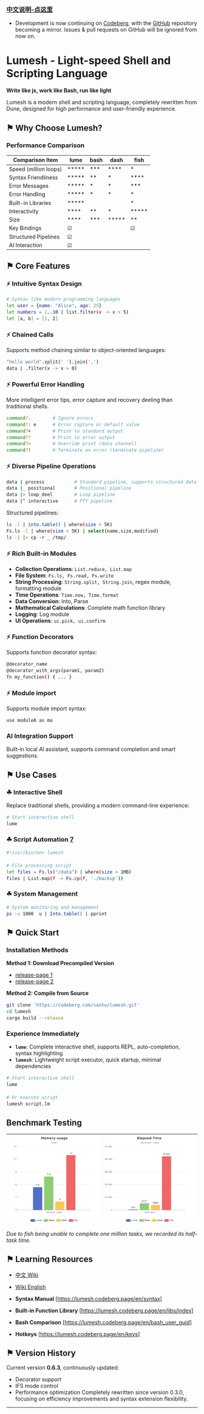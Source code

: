 ### [中文说明-点这里](README-cn.md)

- Development is now continuing on [Codeberg](https://codeberg.org/santo/lumesh), with the [GitHub](https://github.com/superiums/lumesh) repository becoming a mirror. Issues & pull requests on GitHub will be ignored from now on.


# Lumesh - Light-speed Shell and Scripting Language

**Write like js, work like Bash, run like light**

Lumesh is a modern shell and scripting language, completely rewritten from Dune, designed for high performance and user-friendly experience.

## ⚑ Why Choose Lumesh?

### Performance Comparison

| Comparison Item |    lume       |     bash      |     dash      |     fish      |
|------------------|---------------|---------------|---------------|---------------|
| Speed (million loops) |     *****     |     ***       |     ****      |    *          |
| Syntax Friendliness |     *****     |     **        |     *         |    ****       |
| Error Messages |     *****     |     *         |     *         |    ***        |
| Error Handling |     *****     |     *         |     *         |    *          |
| Built-in Libraries |     *****     |               |               |    *       |
| Interactivity |     ****      |     **        |     *         |    *****      |
| Size |     ****      |     ***       |     *****     |    **         |
| Key Bindings |     ☑      |               |               |     ☑         |
| Structured Pipelines |     ☑      |               |               |              |
| AI Interaction |     ☑        |               |               |               |

## ⚑ Core Features

### ⚡ Intuitive Syntax Design
```bash
# Syntax like modern programming languages
let user = {name: "Alice", age: 25}
let numbers = 1..10 | list.filter(x -> x > 5)
let [a, b] = [1, 2]
```

### ⚡ Chained Calls
Supports method chaining similar to object-oriented languages:

```bash
"hello world".split(' ').join(',')
data | .filter(x -> x > 0)
```


### ⚡ Powerful Error Handling
More intelligent error tips, error capture and recovery deeling than traditional shells.

```bash
command?.        # Ignore errors
command?: e      # Error capture or default value
command?+        # Print to standard output
command??        # Print to error output
command?>        # Override print (data channel)
command?!        # Terminate on error (terminate pipeline)
```

### ⚡ Diverse Pipeline Operations
```bash
data | process           # Standard pipeline, supports structured data
data |_ positional       # Positional pipeline
data |> loop_deel        # Loop pipeline
data |^ interactive      # PTY pipeline
```

Structured pipelines:
```bash
ls -l | into.table() | where(size > 5K)
Fs.ls -l | where(size > 5K) | select(name,size,modified)
ls -1 |> cp -r _ /tmp/
```

### ⚡ Rich Built-in Modules
- **Collection Operations**: `List.reduce, List.map`
- **File System**: `Fs.ls, Fs.read, Fs.write`
- **String Processing**: `String.split, String.join`, regex module, formatting module
- **Time Operations**: `Time.now, Time.format`
- **Data Conversion**: Into, Parse
- **Mathematical Calculations**: Complete math function library
- **Logging**: Log module
- **UI Operations**: `ui.pick, ui.confirm`


### ⚡ Function Decorators
Supports function decorator syntax:

```bash
@decorator_name
@decorator_with_args(param1, param2)
fn my_function() { ... }
```

### ⚡ Module import
Supports module import syntax:

```bash
use moduleA as ma
```

### AI Integration Support
Built-in local AI assistant, supports command completion and smart suggestions.

## ⚑ Use Cases

### ☘ Interactive Shell
Replace traditional shells, providing a modern command-line experience:
```bash
# Start interactive shell
lume
```

### ☘ Script Automation [7](#1-6)
```bash
#!/usr/bin/env lumesh

# File processing script
let files = Fs.ls("/data") | where(size > 1MB)
files | List.map(f -> Fs.cp(f, './backup'))
```

### ☘ System Management
```bash
# System monitoring and management
ps -u 1000  u | Into.table() | pprint
```

## ⚑ Quick Start

### Installation Methods

**Method 1: Download Precompiled Version**
- [release-page 1](https://codeberg.com/santo/lumesh/releases)
- [release-page 2](https://github.com/superiums/lumesh/releases)

**Method 2: Compile from Source**
```bash
git clone 'https://codeberg.com/santo/lumesh.git'
cd lumesh
cargo build --release
```

### Experience Immediately
- **`lume`**: Complete interactive shell, supports REPL, auto-completion, syntax highlighting
- **`lumesh`**: Lightweight script executor, quick startup, minimal dependencies

```bash
# Start interactive shell
lume

# Or execute script
lumesh script.lm
```

## Benchmark Testing

| ![highlight](assets/mem_chart.png) | ![highlight](assets/time_chart.png) |
|------------------------|------------------------|

_Due to fish being unable to complete one million tasks, we recorded its half-task time._

## ⚑ Learning Resources

- [中文 Wiki](https://lumesh.codeberg.page)
- [Wiki English](https://lumesh.codeberg.page/en/index)

- **Syntax Manual** [https://lumesh.codeberg.page/en/syntax]
- **Built-in Function Library** [https://lumesh.codeberg.page/en/libs/index]
- **Bash Comparison** [https://lumesh.codeberg.page/en/bash_user_guid]
- **Hotkeys** [https://lumesh.codeberg.page/en/keys]

## ⚑ Version History
Current version **0.6.3**, continuously updated:
- Decorator support
- IFS mode control
- Performance optimization
Completely rewritten since version 0.3.0, focusing on efficiency improvements and syntax extension flexibility.

---
